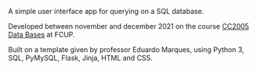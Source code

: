 A simple user interface app for querying on a SQL database.

Developed between november and december 2021 on the course [CC2005 Data Bases](https://sigarra.up.pt/fcup/pt/ucurr_geral.ficha_uc_view?pv_ocorrencia_id=488782 "Course page") at FCUP.

Built on a template given by professor Eduardo Marques, using Python 3, SQL, PyMySQL, Flask, Jinja, HTML and CSS.
